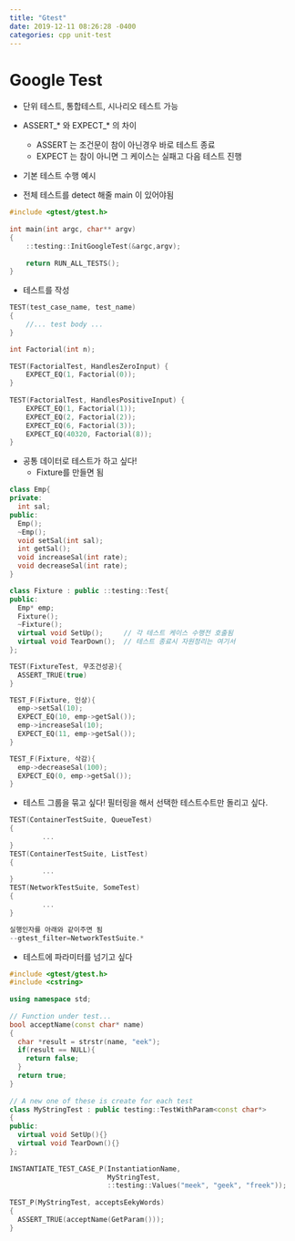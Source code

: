 ```yaml
---
title: "Gtest"
date: 2019-12-11 08:26:28 -0400
categories: cpp unit-test
---
```


# Google Test
* 단위 테스트, 통합테스트, 시나리오 테스트 가능

* ASSERT_\* 와 EXPECT_\* 의 차이
    * ASSERT 는 조건문이 참이 아닌경우 바로 테스트 종료
    * EXPECT 는 참이 아니면 그 케이스는 실패고 다음 테스트 진행

* 기본 테스트 수행 예시

* 전체 테스트를 detect 해줄 main 이 있어야됨

```cpp
#include <gtest/gtest.h>
 
int main(int argc, char** argv)
{
    ::testing::InitGoogleTest(&argc,argv);
 
    return RUN_ALL_TESTS();
}
```

* 테스트를 작성

```cpp
TEST(test_case_name, test_name)
{
    //... test body ...
}

int Factorial(int n);
 
TEST(FactorialTest, HandlesZeroInput) {
    EXPECT_EQ(1, Factorial(0));
}
 
TEST(FactorialTest, HandlesPositiveInput) {
    EXPECT_EQ(1, Factorial(1));
    EXPECT_EQ(2, Factorial(2));
    EXPECT_EQ(6, Factorial(3));
    EXPECT_EQ(40320, Factorial(8));
}

```

* 공통 데이터로 테스트가 하고 싶다!
    * Fixture를 만들면 됨

```cpp
class Emp{
private:
  int sal;
public:
  Emp();
  ~Emp();
  void setSal(int sal);
  int getSal();
  void increaseSal(int rate);
  void decreaseSal(int rate);
}

class Fixture : public ::testing::Test{
public:
  Emp* emp;
  Fixture();
  ~Fixture();
  virtual void SetUp();     // 각 테스트 케이스 수행전 호출됨
  virtual void TearDown();  // 테스트 종료시 자원정리는 여기서
};

TEST(FixtureTest, 무조건성공){
  ASSERT_TRUE(true)
}

TEST_F(Fixture, 인상){
  emp->setSal(10);
  EXPECT_EQ(10, emp->getSal());
  emp->increaseSal(10);
  EXPECT_EQ(11, emp->getSal());
}

TEST_F(Fixture, 삭감){
  emp->decreaseSal(100);
  EXPECT_EQ(0, emp->getSal());
}

```

* 테스트 그룹을 묶고 싶다! 필터링을 해서 선택한 테스트수트만 돌리고 싶다.

```cpp
TEST(ContainerTestSuite, QueueTest)
{
        ...
}
TEST(ContainerTestSuite, ListTest)
{
        ...
}
TEST(NetworkTestSuite, SomeTest)
{
        ...
}

실행인자를 아래와 같이주면 됨
--gtest_filter=NetworkTestSuite.*

```

* 테스트에 파라미터를 넘기고 싶다

```cpp
#include <gtest/gtest.h>
#include <cstring>
 
using namespace std;
 
// Function under test...
bool acceptName(const char* name)
{
  char *result = strstr(name, "eek");
  if(result == NULL){
    return false;
  }
  return true;
}
 
// A new one of these is create for each test
class MyStringTest : public testing::TestWithParam<const char*>
{
public:
  virtual void SetUp(){}
  virtual void TearDown(){}
};
 
INSTANTIATE_TEST_CASE_P(InstantiationName,
                        MyStringTest,
                        ::testing::Values("meek", "geek", "freek"));
 
TEST_P(MyStringTest, acceptsEekyWords)
{
  ASSERT_TRUE(acceptName(GetParam()));
}

```